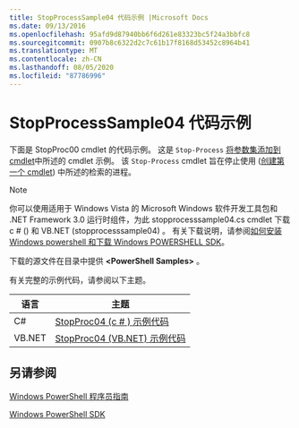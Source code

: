 ```yaml
---
title: StopProcessSample04 代码示例 |Microsoft Docs
ms.date: 09/13/2016
ms.openlocfilehash: 95afd9d87940bb6f6d261e83323bc5f24a3bbfc8
ms.sourcegitcommit: 0907b8c6322d2c7c61b17f8168d53452c8964b41
ms.translationtype: MT
ms.contentlocale: zh-CN
ms.lasthandoff: 08/05/2020
ms.locfileid: "87786996"
---
```

# <a name="stopprocesssample04-code-samples"></a>StopProcessSample04 代码示例

下面是 StopProc00 cmdlet 的代码示例。 这是 `Stop-Process` [将参数集添加到 cmdlet](../cmdlet/adding-parameter-sets-to-a-cmdlet.md)中所述的 cmdlet 示例。 该 `Stop-Process` cmdlet 旨在停止使用 ([创建第一个 cmdlet](../cmdlet/creating-a-cmdlet-without-parameters.md)) 中所述的检索的进程。

> [!NOTE]
> 你可以使用适用于 Windows Vista 的 Microsoft Windows 软件开发工具包和 .NET Framework 3.0 运行时组件，为此 stopprocesssample04.cs cmdlet 下载 c # () 和 VB.NET (stopprocesssample04) 。 有关下载说明，请参阅[如何安装 Windows powershell 和下载 Windows POWERSHELL SDK](/powershell/scripting/developer/installing-the-windows-powershell-sdk)。
>
> 下载的源文件在目录中提供 **\<PowerShell Samples>** 。

有关完整的示例代码，请参阅以下主题。

|语言|主题|
|--------------|-----------|
|C#|[StopProc04 (c # ) 示例代码](./stopprocesssample04-csharp-sample-code.md)|
|VB.NET|[StopProc04 (VB.NET) 示例代码](./stopprocesssample04-vb-net-sample-code.md)|

## <a name="see-also"></a>另请参阅

[Windows PowerShell 程序员指南](./windows-powershell-programmer-s-guide.md)

[Windows PowerShell SDK](../windows-powershell-reference.md)
